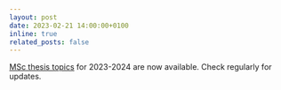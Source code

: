 ```yaml
---
layout: post
date: 2023-02-21 14:00:00+0100
inline: true
related_posts: false
---
```


[MSc thesis topics](./msc-thesis/) for 2023-2024 are now available. Check regularly for updates.
